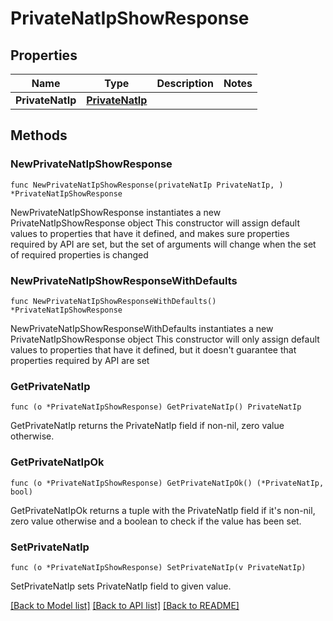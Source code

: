 # PrivateNatIpShowResponse

## Properties

Name | Type | Description | Notes
------------ | ------------- | ------------- | -------------
**PrivateNatIp** | [**PrivateNatIp**](PrivateNatIp.md) |  | 

## Methods

### NewPrivateNatIpShowResponse

`func NewPrivateNatIpShowResponse(privateNatIp PrivateNatIp, ) *PrivateNatIpShowResponse`

NewPrivateNatIpShowResponse instantiates a new PrivateNatIpShowResponse object
This constructor will assign default values to properties that have it defined,
and makes sure properties required by API are set, but the set of arguments
will change when the set of required properties is changed

### NewPrivateNatIpShowResponseWithDefaults

`func NewPrivateNatIpShowResponseWithDefaults() *PrivateNatIpShowResponse`

NewPrivateNatIpShowResponseWithDefaults instantiates a new PrivateNatIpShowResponse object
This constructor will only assign default values to properties that have it defined,
but it doesn't guarantee that properties required by API are set

### GetPrivateNatIp

`func (o *PrivateNatIpShowResponse) GetPrivateNatIp() PrivateNatIp`

GetPrivateNatIp returns the PrivateNatIp field if non-nil, zero value otherwise.

### GetPrivateNatIpOk

`func (o *PrivateNatIpShowResponse) GetPrivateNatIpOk() (*PrivateNatIp, bool)`

GetPrivateNatIpOk returns a tuple with the PrivateNatIp field if it's non-nil, zero value otherwise
and a boolean to check if the value has been set.

### SetPrivateNatIp

`func (o *PrivateNatIpShowResponse) SetPrivateNatIp(v PrivateNatIp)`

SetPrivateNatIp sets PrivateNatIp field to given value.



[[Back to Model list]](../README.md#documentation-for-models) [[Back to API list]](../README.md#documentation-for-api-endpoints) [[Back to README]](../README.md)


